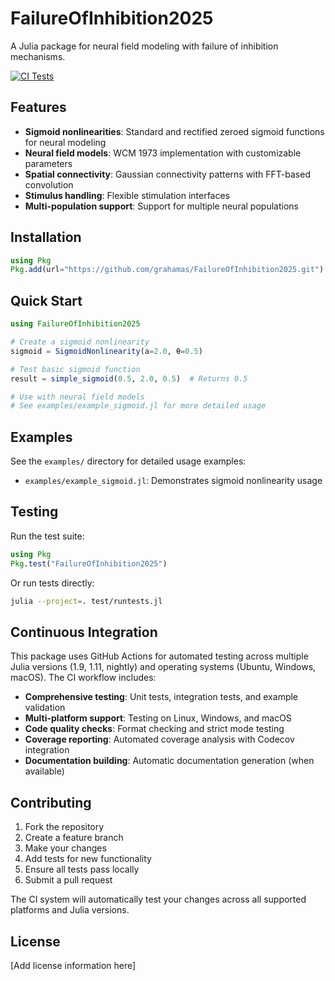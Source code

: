# FailureOfInhibition2025

A Julia package for neural field modeling with failure of inhibition mechanisms.

[![CI Tests](https://github.com/grahamas/FailureOfInhibition2025/actions/workflows/ci.yml/badge.svg)](https://github.com/grahamas/FailureOfInhibition2025/actions/workflows/ci.yml)

## Features

- **Sigmoid nonlinearities**: Standard and rectified zeroed sigmoid functions for neural modeling
- **Neural field models**: WCM 1973 implementation with customizable parameters  
- **Spatial connectivity**: Gaussian connectivity patterns with FFT-based convolution
- **Stimulus handling**: Flexible stimulation interfaces
- **Multi-population support**: Support for multiple neural populations

## Installation

```julia
using Pkg
Pkg.add(url="https://github.com/grahamas/FailureOfInhibition2025.git")
```

## Quick Start

```julia
using FailureOfInhibition2025

# Create a sigmoid nonlinearity
sigmoid = SigmoidNonlinearity(a=2.0, θ=0.5)

# Test basic sigmoid function
result = simple_sigmoid(0.5, 2.0, 0.5)  # Returns 0.5

# Use with neural field models
# See examples/example_sigmoid.jl for more detailed usage
```

## Examples

See the `examples/` directory for detailed usage examples:
- `examples/example_sigmoid.jl`: Demonstrates sigmoid nonlinearity usage

## Testing

Run the test suite:

```julia
using Pkg
Pkg.test("FailureOfInhibition2025")
```

Or run tests directly:
```bash
julia --project=. test/runtests.jl
```

## Continuous Integration

This package uses GitHub Actions for automated testing across multiple Julia versions (1.9, 1.11, nightly) and operating systems (Ubuntu, Windows, macOS). The CI workflow includes:

- **Comprehensive testing**: Unit tests, integration tests, and example validation
- **Multi-platform support**: Testing on Linux, Windows, and macOS
- **Code quality checks**: Format checking and strict mode testing
- **Coverage reporting**: Automated coverage analysis with Codecov integration
- **Documentation building**: Automatic documentation generation (when available)

## Contributing

1. Fork the repository
2. Create a feature branch
3. Make your changes
4. Add tests for new functionality
5. Ensure all tests pass locally
6. Submit a pull request

The CI system will automatically test your changes across all supported platforms and Julia versions.

## License

[Add license information here]